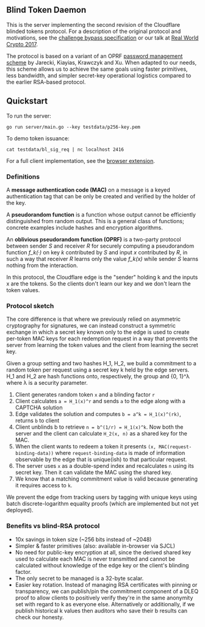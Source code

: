 ## Blind Token Daemon

This is the server implementing the second revision of the Cloudflare blinded tokens protocol. For a description of the original protocol and motivations, see the [challenge bypass specification](https://github.com/cloudflare/challenge-bypass-specification) or our talk at [Real World Crypto 2017](https://speakerdeck.com/gtank/solving-the-cloudflare-captcha-rwc2017).

The protocol is based on a variant of an OPRF [password management scheme](https://eprint.iacr.org/2016/144) by Jarecki, Kiayias, Krawczyk and Xu. When adapted to our needs, this scheme allows us to achieve the same goals using faster primitives, less bandwidth, and simpler secret-key operational logistics compared to the earlier RSA-based protocol.

## Quickstart

To run the server:

`go run server/main.go --key testdata/p256-key.pem`

To demo token issuance:

`cat testdata/bl_sig_req | nc localhost 2416`

For a full client implementation, see the [browser extension](https://github.com/cloudflare/challenge-bypass-extension).

### Definitions

A **message authentication code (MAC)** on a message is a keyed authentication tag that can be only be created and verified by the holder of the key.

A **pseudorandom function** is a function whose output cannot be efficiently distinguished from random output. This is a general class of functions; concrete examples include hashes and encryption algorithms.

An **oblivious pseudorandom function (OPRF)** is a two-party protocol between sender *S* and receiver *R* for securely computing a pseudorandom function *f_k(·)* on key *k* contributed by *S* and input *x* contributed by *R*, in such a way that receiver *R* learns only the value *f_k(x)* while sender *S* learns nothing from the interaction.

In this protocol, the Cloudflare edge is the "sender" holding k and the inputs x are the tokens. So the clients don't learn our key and we don't learn the token values.

### Protocol sketch

The core difference is that where we previously relied on asymmetric cryptography for signatures, we can instead construct a symmetric exchange in which a secret key known only to the edge is used to create per-token MAC keys for each redemption request in a way that prevents the server from learning the token values and the client from learning the secret key.

Given a group setting and two hashes H_1, H_2, we build a commitment to a random token per request using a secret key k held by the edge servers. H_1 and H_2 are hash functions onto, respectively, the group and {0, 1}^λ where λ is a security parameter.

1. Client generates random token `x` and a blinding factor `r`
2. Client calculates `a = H_1(x)^r` and sends `a` to the edge along with a CAPTCHA solution
3. Edge validates the solution and computes `b = a^k = H_1(x)^(rk)`, returns `b` to client
4. Client unblinds b to retrieve `n = b^(1/r) = H_1(x)^k`. Now both the server and the client can calculate `H_2(x, n)` as a shared key for the MAC.
5. When the client wants to redeem a token it presents `(x, MAC(request-binding-data))` where `request-binding-data` is made of information observable by the edge that is unique(ish) to that particular request.
6. The server uses `x` as a double-spend index and recalculates `n` using its secret key. Then it can validate the MAC using the shared key.
7. We know that a matching commitment value is valid because generating it requires access to `k`.

We prevent the edge from tracking users by tagging with unique keys using batch discrete-logarithm equality proofs (which are implemented but not yet deployed).

### Benefits vs blind-RSA protocol

- 10x savings in token size (~256 bits instead of ~2048)
- Simpler & faster primitives (also: available in-browser via SJCL)
- No need for public-key encryption at all, since the derived shared key used to calculate each MAC is never transmitted and cannot be calculated without knowledge of the edge key or the client's blinding factor.
- The only secret to be managed is a 32-byte scalar.
- Easier key rotation. Instead of managing RSA certificates with pinning or transparency, we can publish/pin the commitment component of a DLEQ proof to allow clients to positively verify they're in the same anonymity set with regard to k as everyone else. Alternatively or additionally, if we publish historical k values then auditors who save their b results can check our honesty.

